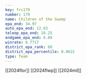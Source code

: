 ```yaml
---
key: frc179
number: 179
name: Children of the Swamp
epa_end: 34.97
auto_epa_end: 12.63
teleop_epa_end: 16.25
endgame_epa_end: 6.09
winrate: 0.7717
district_epa_rank: 68
district_epa_percentile: 0.9622
type: Team
---
```

[[2024flor]]
[[2024flwp]]
[[2024mil]]
